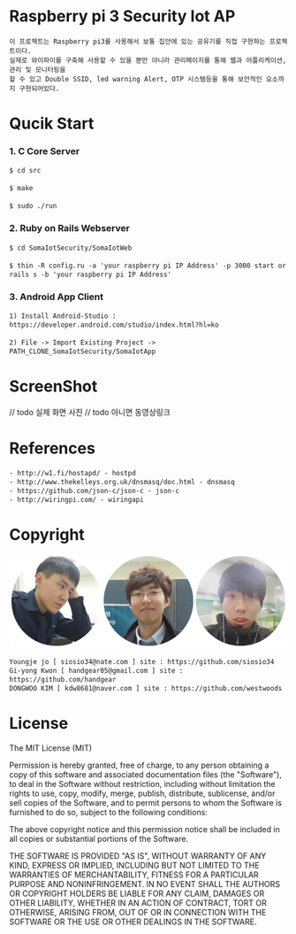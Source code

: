 # Raspberry pi 3 Security Iot AP

    이 프로젝트는 Raspberry pi3를 사용해서 보통 집안에 있는 공유기를 직접 구현하는 프로젝트이다.
    실제로 와이파이를 구축해 사용할 수 있을 뿐만 아니라 관리페이지를 통해 웹과 어플리케이션, 관리 및 모니터링을
    할 수 있고 Double SSID, led warning Alert, OTP 시스템등을 통해 보안적인 요소까지 구현되어있다.
 
# Qucik Start

### 1. C Core Server

    $ cd src
  
    $ make

    $ sudo ./run
 
### 2. Ruby on Rails Webserver

    $ cd SomaIotSecurity/SomaIotWeb
  
    $ thin -R config.ru -a 'your raspberry pi IP Address' -p 3000 start or rails s -b 'your raspberry pi IP Address'

### 3. Android App Client

    1) Install Android-Studio : https://developer.android.com/studio/index.html?hl=ko
  
    2) File -> Import Existing Project -> PATH_CLONE_SomaIotSecurity/SomaIotApp
  
# ScreenShot

// todo 실제 화면 사진
// todo 아니면 동영상링크

# References 

    - http://w1.fi/hostapd/ - hostpd
    - http://www.thekelleys.org.uk/dnsmasq/doc.html - dnsmasq
    - https://github.com/json-c/json-c - json-c
    - http://wiringpi.com/ - wiringapi

# Copyright
![alt SomaIotSecurity](https://github.com/siosio34/SomaIotSecurity/blob/master/docs/member_profile.png)

    
    Youngje jo [ siosio34@nate.com ] site : https://github.com/siosio34  
    Gi-yong Kwon [ handgear05@gmail.com ] site : https://github.com/handgear  
    DONGWOO KIM [ kdw8681@naver.com ] site : https://github.com/westwoods  

# License

The MIT License (MIT)

Permission is hereby granted, free of charge, to any person obtaining a copy of this software and associated documentation files (the "Software"), to deal in the Software without restriction, including without limitation the rights to use, copy, modify, merge, publish, distribute, sublicense, and/or sell copies of the Software, and to permit persons to whom the Software is furnished to do so, subject to the following conditions:

The above copyright notice and this permission notice shall be included in all copies or substantial portions of the Software.

THE SOFTWARE IS PROVIDED "AS IS", WITHOUT WARRANTY OF ANY KIND, EXPRESS OR IMPLIED, INCLUDING BUT NOT LIMITED TO THE WARRANTIES OF MERCHANTABILITY, FITNESS FOR A PARTICULAR PURPOSE AND NONINFRINGEMENT. IN NO EVENT SHALL THE AUTHORS OR COPYRIGHT HOLDERS BE LIABLE FOR ANY CLAIM, DAMAGES OR OTHER LIABILITY, WHETHER IN AN ACTION OF CONTRACT, TORT OR OTHERWISE, ARISING FROM, OUT OF OR IN CONNECTION WITH THE SOFTWARE OR THE USE OR OTHER DEALINGS IN THE SOFTWARE.

